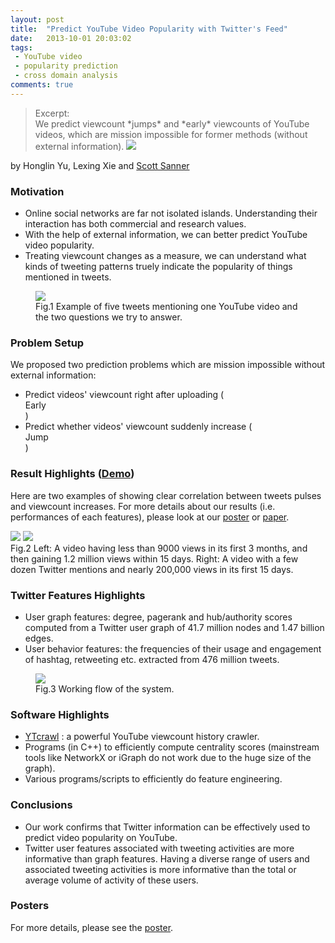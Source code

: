 ```yaml
---
layout: post
title:  "Predict YouTube Video Popularity with Twitter's Feed"
date:   2013-10-01 20:03:02
tags:
 - YouTube video
 - popularity prediction
 - cross domain analysis
comments: true
---
```

> <div class="scfont">Excerpt:</div> We predict viewcount *jumps* and *early* viewcounts of YouTube videos, which are mission impossible for former methods (without external information).
> <a href="{{ page.url }}"> <img class="excerptimage" src="{{ site.url }}/assets/img/twitter2youtube_lx.png" /> </a>

<!--more-->

by <a ref="yuhonglin.github.io">Honglin Yu</a>, <a ref="http://users.cecs.anu.edu.au/~xlx/">Lexing Xie</a> and <a href="http://users.cecs.anu.edu.au/~ssanner/">Scott Sanner</a>

<h3> Motivation </h3>
<ul>
    <li> Online social networks are far not isolated islands. Understanding their interaction has both commercial and research values.</li>
    <li> With the help of external information, we can better predict YouTube video popularity. </li>
    <li> Treating viewcount changes as a measure, we can understand what kinds of tweeting patterns truely indicate the popularity of things mentioned in tweets.</li>
</ul>

<figure class="centeredImage">
    <img src="{{ site.url }}/assets/img/twitter2youtube.png">
    <figcaption>Fig.1 Example of five tweets mentioning one YouTube video and the two questions we try to answer.</figcaption>
</figure>


<h3> Problem Setup </h3>
We proposed two prediction problems which are mission impossible without external information:
<ul>
    <li> Predict videos' viewcount right after uploading (<div class="scfont"> Early </div>) </li>
    <li> Predict whether videos' viewcount suddenly increase (<div class="scfont"> Jump </div>) </li>
</ul>

<h3> Result Highlights (<a href="http://cantabile.anu.edu.au/yt/demo/">Demo</a>) </h3>

Here are two examples of showing clear correlation between tweets pulses and viewcount increases. For more details about our results (i.e. performances of each features), please look at our <a href="{{ site.url }}/assets/posters/mm14_poster.pdf">poster</a> or <a href="http://users.cecs.anu.edu.au/~xlx/papers/acmmm14.pdf">paper</a>.

<div class="centeredimage">
        <img class="horizon-align-2" src="{{ site.url }}/assets/img/yt_example_jump.png" />
        <img class="horizon-align-2" src="{{ site.url }}/assets/img/yt_example_early.png" />
	<figcaption>Fig.2 Left: A video having less than 9000 views in its first 3 months, and then gaining 1.2 million views within 15 days. Right: A video with a few dozen Twitter mentions and nearly 200,000 views in its first 15 days.</figcaption>
</div>


<h3> Twitter Features Highlights </h3>
<ul>
    <li> User graph features: degree, pagerank and hub/authority scores computed from a Twitter user graph of  41.7 million nodes and 1.47 billion edges. </li>
    <li> User behavior features: the frequencies of their usage and engagement of hashtag, retweeting etc. extracted from 476 million tweets. </li>
</ul>

<p><figure class="centeredImage">
    <img src="{{ site.url }}/assets/img/flow_yt.png" id="flow-yt">
    <figcaption>Fig.3 Working flow of the system.</figcaption>
</figure></p>

<h3> Software Highlights </h3>
<ul>
    <li> <a href="https://github.com/yuhonglin/YTCrawl">YTcrawl</a> : a powerful YouTube viewcount history crawler. </li>
    <li> Programs (in C++) to efficiently compute centrality scores (mainstream tools like NetworkX or iGraph do not work due to the huge size of the graph). </li>
    <li> Various programs/scripts to efficiently do feature engineering. </li>
</ul>

<h3> Conclusions </h3>
<ul>
    <li> Our work confirms that Twitter information can be effectively used to predict video popularity on YouTube. </li>
    <li> Twitter user features associated with tweeting activities are more informative than graph features. Having a diverse range of users and associated tweeting activities is
more informative than the total or average volume of activity of these users.</li>
</ul>

<h3> Posters </h3>
For more details, please see the <a href="{{ site.url }}/assets/posters/mm14_poster.pdf">poster</a>.

